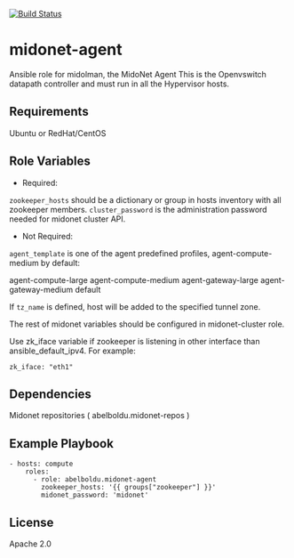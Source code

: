 [![Build Status](https://travis-ci.org/midonet/ansible-midonet-agent.svg?branch=master)](https://travis-ci.org/midonet/ansible-midonet-agent)


midonet-agent
=============

Ansible role for midolman, the MidoNet Agent
This is the Openvswitch datapath controller and must run in all the Hypervisor hosts.

Requirements
------------

Ubuntu or RedHat/CentOS

Role Variables
--------------

* Required:

`zookeeper_hosts` should be a dictionary or group in hosts inventory with all zookeeper members.
`cluster_password` is the administration password needed for midonet cluster API.

* Not Required:

`agent_template` is one of the agent predefined profiles, agent-compute-medium by default:

agent-compute-large
agent-compute-medium
agent-gateway-large
agent-gateway-medium
default

If `tz_name` is defined, host will be added to the specified tunnel zone.

The rest of midonet variables should be configured in midonet-cluster role.

Use zk_iface variable if zookeeper is listening in other interface than ansible_default_ipv4.
For example:
```
zk_iface: "eth1"
```

Dependencies
------------

Midonet repositories ( abelboldu.midonet-repos )


Example Playbook
----------------

```
- hosts: compute
    roles:
      - role: abelboldu.midonet-agent
        zookeeper_hosts: '{{ groups["zookeeper"] }}'
        midonet_password: 'midonet'
```



License
-------

Apache 2.0
